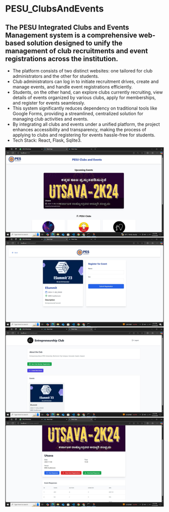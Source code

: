 # PESU_ClubsAndEvents
## The PESU Integrated Clubs and Events Management system is a comprehensive web-based solution designed to unify the management of club recruitments and event registrations across the institution.
-  The platform consists of two distinct websites: one tailored for club administrators and the other for students.
-  Club administrators can log in to initiate recruitment drives, create and manage events, and handle event registrations efficiently.
-  Students, on the other hand, can explore clubs currently recruiting, view details of events organized by various clubs, apply for memberships, and register for events seamlessly.
-  This system significantly reduces dependency on traditional tools like Google Forms, providing a streamlined, centralized solution for managing club activities and events.
-  By integrating all clubs and events under a unified platform, the project enhances accessibility and transparency, making the process of applying to clubs and registering for events hassle-free for students.
-  Tech Stack: React, Flask, Sqlite3.

![HomePage](/images/homepage.jpg)
![event_registration](/images/event_registration.jpg)
![admin_homepage](/images/admin_homepage.jpg)
![event_handling](/images/event_handling.jpg)
